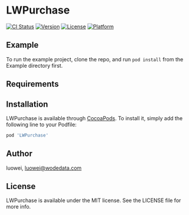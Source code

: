 # LWPurchase

[![CI Status](https://img.shields.io/travis/luowei/LWPurchase.svg?style=flat)](https://travis-ci.org/luowei/LWPurchase)
[![Version](https://img.shields.io/cocoapods/v/LWPurchase.svg?style=flat)](https://cocoapods.org/pods/LWPurchase)
[![License](https://img.shields.io/cocoapods/l/LWPurchase.svg?style=flat)](https://cocoapods.org/pods/LWPurchase)
[![Platform](https://img.shields.io/cocoapods/p/LWPurchase.svg?style=flat)](https://cocoapods.org/pods/LWPurchase)

## Example

To run the example project, clone the repo, and run `pod install` from the Example directory first.

## Requirements

## Installation

LWPurchase is available through [CocoaPods](https://cocoapods.org). To install
it, simply add the following line to your Podfile:

```ruby
pod 'LWPurchase'
```

## Author

luowei, luowei@wodedata.com

## License

LWPurchase is available under the MIT license. See the LICENSE file for more info.
